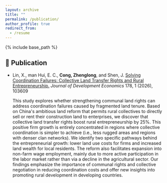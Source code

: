 ```yaml
---
layout: archive
title: ""
permalink: /publication/
author_profile: true
redirect_from:
  - /resume
---
```


{% include base_path %}

📜 Publication
------
- Lin, X., man Hui, E. C., **Cong, Zhenglong**, and Shen, J. [Solving Coordination Failures: Collective Land Transfer Rights and Rural Entrepreneurship.](https://www.sciencedirect.com/science/article/abs/pii/S0304387825001609) *Journal of Development Economics* 178, 1 (2026), 103609
  
  This study explores whether strengthening communal land rights can address coordination failures caused by fragmented land tenure. Based on China's ambitious land reform that permits rural collectives to directly sell or rent their construction land to enterprises, we discover that collective land transfer rights boost rural entrepreneurship by 25%. This positive firm growth is entirely concentrated in regions where collective coordination is simpler to achieve (i.e., less rugged areas and regions with denser clan networks). We identify two specific pathways behind the entrepreneurial growth: lower land use costs for firms and increased land wealth for local residents. The reform also facilitates expansion into non-farm wage employment, mainly due to more active participation in the labor market rather than via a decline in the agricultural sector. Our findings emphasize the importance of communal rights and collective negotiation in reducing coordination costs and offer new insights into promoting rural development in developing countries.

